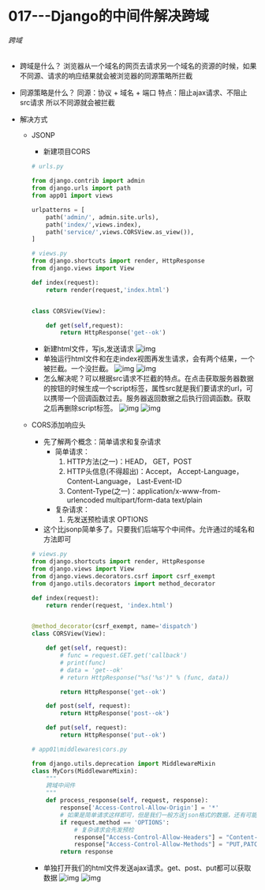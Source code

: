 # 017---Django的中间件解决跨域



###### 跨域

* 跨域是什么？
  浏览器从一个域名的网页去请求另一个域名的资源的时候，如果不同源、请求的响应结果就会被浏览器的同源策略所拦截

* 同源策略是什么？
  同源：协议 + 域名 + 端口
  特点：阻止ajax请求、不阻止src请求
  所以不同源就会被拦截

* 解决方式

  * JSONP

    * 新建项目CORS

    ```python
    # urls.py
    
    from django.contrib import admin
    from django.urls import path
    from app01 import views
    
    urlpatterns = [
        path('admin/', admin.site.urls),
        path('index/',views.index),
        path('service/',views.CORSView.as_view()),
    ]
    
    # views.py
    from django.shortcuts import render, HttpResponse
    from django.views import View
    
    def index(request):
        return render(request,'index.html')
    
    
    class CORSView(View):
    
        def get(self,request):
            return HttpResponse('get--ok')
    ```

    * 新建html文件，写js,发送请求
      ![img](https://img2018.cnblogs.com/blog/1392812/201901/1392812-20190124152553243-994380355.jpg)
    * 单独运行html文件和在走index视图再发生请求，会有两个结果，一个被拦截。一个没拦截。
      ![img](https://img2018.cnblogs.com/blog/1392812/201901/1392812-20190124152620072-1536303218.jpg)
      ![img](https://img2018.cnblogs.com/blog/1392812/201901/1392812-20190124152626314-1305235869.jpg)
    * 怎么解决呢？可以根据src请求不拦截的特点。在点击获取服务器数据的按钮的时候生成一个script标签，属性src就是我们要请求的url，可以携带一个回调函数过去。服务器返回数据之后执行回调函数。获取之后再删除script标签。
      ![img](https://img2018.cnblogs.com/blog/1392812/201901/1392812-20190124152748294-1452603682.jpg)
      ![img](https://img2018.cnblogs.com/blog/1392812/201901/1392812-20190124152755922-1086784349.jpg)

  * CORS添加响应头

    * 先了解两个概念：简单请求和复杂请求
      * 简单请求：
        1. HTTP方法(之一)：HEAD， GET，POST
        2. HTTP头信息(不得超出)：Accept， Accept-Language， Content-Language， Last-Event-ID
        3. Content-Type(之一)：application/x-www-from-urlencoded multipart/form-data text/plain
      * 复杂请求：
        1. 先发送预检请求 OPTIONS
    * 这个比jsonp简单多了。只要我们后端写个中间件。允许通过的域名和方法即可

    ```python
    # views.py
    from django.shortcuts import render, HttpResponse
    from django.views import View
    from django.views.decorators.csrf import csrf_exempt
    from django.utils.decorators import method_decorator
    
    def index(request):
        return render(request, 'index.html')
    
    
    @method_decorator(csrf_exempt, name='dispatch')
    class CORSView(View):
    
        def get(self, request):
            # func = request.GET.get('callback')
            # print(func)
            # data = 'get--ok'
            # return HttpResponse("%s('%s')" % (func, data))
    
            return HttpResponse('get--ok')
    
        def post(self, request):
            return HttpResponse('post--ok')
    
        def put(self, request):
            return HttpResponse('put--ok')
    
    # app01\middlewares\cors.py
    
    from django.utils.deprecation import MiddlewareMixin
    class MyCors(MiddlewareMixin):
        """
        跨域中间件
        """
        def process_response(self, request, response):
            response['Access-Control-Allow-Origin'] = '*'
            # 如果是简单请求这样即可，但是我们一般方送json格式的数据，还有可能会有其他method,所有还要进一步判断
            if request.method == 'OPTIONS':
                # 复杂请求会先发预检
                response["Access-Control-Allow-Headers"] = "Content-Type"
                response["Access-Control-Allow-Methods"] = "PUT,PATCH,DELETE"
            return response
    ```

    * 单独打开我们的html文件发送ajax请求。get、post、put都可以获取数据
      ![img](https://img2018.cnblogs.com/blog/1392812/201901/1392812-20190124152831703-132684924.jpg)
      ![img](https://img2018.cnblogs.com/blog/1392812/201901/1392812-20190124152838983-2060117819.jpg)



